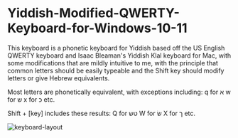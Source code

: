 # Yiddish-Modified-QWERTY-Keyboard-for-Windows-10-11

This keyboard is a phonetic keyboard for Yiddish based off the US English QWERTY keyboard and Isaac Bleaman's Yiddish Klal keyboard for Mac, with some modifications that are mildly intuitive to me, with the principle that common letters should be easily typeable and the Shift key should modify letters or give Hebrew equivalents.

Most letters are phonetically equivalent, with exceptions including:
q for א
w for ש
x for כ
etc.

Shift + [key] includes these results:
Q for טש
W for שׂ
X for ך
etc.

![keyboard-layout](https://github.com/Maizesheep/Yiddish-Modified-QWERTY-Keyboard-for-Windows-10-11/assets/96145017/c2678187-1e95-4304-b1d2-744250a28175)
